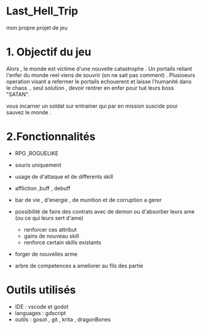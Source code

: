 # Last_Hell_Trip
mon propre projet de jeu

# 1. Objectif du jeu

Alors , le monde est victime d'une nouvelle catastrophe . Un portails reliant l'enfer du monde reel viens de souvrir (on ne sait pas comment) . 
Plusioeurs operation visant a refermer le portails echouerent et laisse l'humanité dans le chaos .. seul solution , devoir rentrer en enfer pour tué leurs boss "SATAN".

vous incarner un soldat sur entrainer qui par en mission suscide pour sauvez le monde .

# 2.Fonctionnalités

+ RPG ,ROGUELIKE

+ souris uniquement

+ usage de d'attaque et de differents skill

+ affliction ,buff , debuff

+ bar de vie , d'energie , de munition et de corruption a gerer

+ possibilité de faire des contrats avec de demon ou d'absorber leurs ame (ou ce qui leurs sert d'ame)
  + renforcer ces attribut
  + gains de nouveau skill
  + renforce certain skills existants

+ forger de nouvelles arme

+ arbre de competences a ameliorer au fils des partie

# Outils utilisés

- IDE : vscode et godot
- languages  : gdscript
- outils : gosot , git , krita , dragonBones




